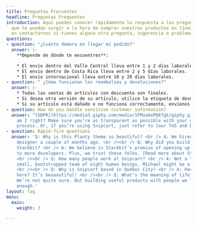 ```yaml
---
title: Preguntas Frecuentes
headline: Preguntas Frequentes
introduction: Aquí puedes conocer rápidamente la respuesta a las preguntas más frecuentes
  que te puedan surgir a la hora de comprar nuestros productos en línea. No dudes
  en contactarnos si tienes alguna otra pregunta, sugerencia o problema.
questions:
- question: "¿Cuánto demora en llegar mi pedido?"
  answer: |-
    **Depende de dónde te encuentres**:

    * El envío dentro del Valle Central lleva entre 1 y 2 días laborales.
    * El envío dentro de Costa Rica lleva entre 2 y 5 días laborales.
    * El envío internacional lleva entre 10 y 20 días laborales.
- question: " ¿Cómo funcionan los reembolsos y devoluciones?"
  answer: |-
    * Todas las ventas de artículos con descuento son finales.
    * Si desea otra versión de su artículo, utilice la etiqueta de devolución. Las instrucciones están impresas en su parte posterior
    * Si su artículo está dañado o no funciona correctamente, envíenos un correo electrónico a **info@healthypleasures.com**. Le reembolsaremos y le enviaremos uno nuevo lo antes posible.
- question: How do you handle sensitive customer information?
  answer: "[GDPR](https://media3.giphy.com/media/1FMaabePDEfgk/giphy.gif?cid=790b76115d1fc3ed7656643632f4131f&rid=giphy.gif),
    am I right? Make sure you’re as transparent as possible with your data handling
    process. Or, if you’re using Snipcart, just refer to [our ToS and DPA](http://bit.ly/2YJwlyt)."
- question: Rapid-fire questions
  answer: 'Q: Why is this Planty theme so beautiful? <br /> A: We hired our first
    designer a couple of months ago. <br /><br /> Q: Why did you build a theme for
    Stackbit? <br /> A: We believe in Stackbit’s promise of opening up the JAMstack
    to more developers. Plus, we trust these folks. [Read more about Stackbit](http://bit.ly/2YAvGix).
    <br /><br /> Q: How many people work at Snipcart? <br /> A: Not a lot! We’re a
    small, bootstrapped team of eight human beings. Michael might be a robot, though.
    <br /><br /> Q: Why is Snipcart based in Québec City? <br /> A: Have you been
    here? It’s beaaautiful! <br /><br /> Q: What’s the meaning of life? <br /> A:
    We’re not quite sure. But building useful products with people we love feels meaningful
    enough.'
layout: faq
menu:
  main:
    weight: 3

---
```

